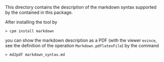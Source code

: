 This directory contains the description of the markdown syntax
supported by the contained in this package.

After installing the tool by

    > cpm install markdown

you can show the markdown description as a PDF (with the viewer `evince`,
see the definition of the operation `Markdown.pdflatexFile`)
by the command

    > md2pdf markdown_syntax.md
